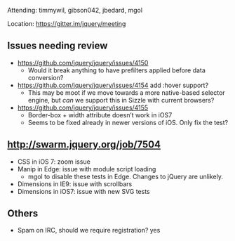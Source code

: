 Attending: timmywil, gibson042, jbedard, mgol

Location: https://gitter.im/jquery/meeting

## Issues needing review
* https://github.com/jquery/jquery/issues/4150
  - Would it break anything to have prefilters applied before data conversion?
* https://github.com/jquery/jquery/issues/4154 add :hover support?
  - This may be moot if we move towards a more native-based selector engine, but *can* we support this in Sizzle with current browsers?
* https://github.com/jquery/jquery/issues/4155 
  - Border-box + width attribute doesn’t work in iOS7
  - Seems to be fixed already in newer versions of iOS. Only fix the test?

## http://swarm.jquery.org/job/7504 
* CSS in iOS 7: zoom issue
* Manip in Edge: issue with module script loading
  - mgol to disable these tests in Edge. Changes to jQuery are unlikely.
* Dimensions in IE9: issue with scrollbars
* Dimensions in iOS7: issue with new SVG tests

## Others
* Spam on IRC, should we require registration? yes
